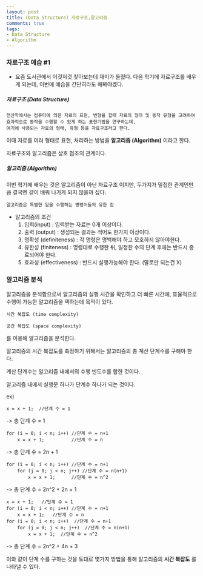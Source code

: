 ```yaml
---
layout: post
title: (Data Structure) 자료구조,알고리즘
comments: true
tags: 
- Data Structure
- Algorithm
---
```


### 자료구조 예습 #1

* 요즘 도서관에서 이것저것 찾아보는데 재미가 들렸다. 다음 학기에 자료구조를 배우게 되는데, 이번에 예습을 간단히라도 해봐야겠다. 



##### 자료구조 (Data Structure)

```
전산학에서는 컴퓨터에 의한 자료의 표현, 변형을 할때 자료의 형태 및 동작 유형을 고려하여 효과적으로 동작을 수행할 수 있게 하는 표현기법을 연구하는데,
여기에 사용되는 자료의 형태, 유형 등을 자료구조라고 한다.
```

이때 자료를 여러 형태로 표현, 처리하는 방법을 **알고리즘 (Algorithm)** 이라고 한다.

자료구조와 알고리즘은 상호 협조의 관계이다.



##### 알고리즘 (Algorithm)

이번 학기에 배우는 것은 알고리즘이 아닌 자료구조 이지만, 두가지가 밀접한 관계인만큼 결국엔 같이 배워 나가게 되지 않을까 싶다.

```
알고리즘은 특별한 일을 수행하는 명령어들의 유한 집
```

* 알고리즘의 조건
  1. 입력(input) : 입력받는 자료는 0개 이상이다.
  2. 출력 (output) : 생성되는 결과는 적어도 한가지 이상이다.
  3. 명확성 (definiteness) : 각 명령은 명백해야 하고 모호하지 않아야한다.
  4. 유한성 (finiteness) : 명령대로 수행한 뒤, 일정한 수의 단계 후에는 반드시 종료되어야 한다.
  5. 효과성 (effectiveness) : 반드시 실행가능해야 한다. (말로만 되는건 X)

### 알고리즘 분석

알고리즘을 분석함으로써 알고리즘의 실행 시간을 확인하고 더 빠른 시간에, 효율적으로 수행이 가능한 알고리즘을 택하는데 목적이 있다. 

```
시간 복잡도 (time complexity)

공간 복잡도 (space complexity)
```

를 이용해 알고리즘을 분석한다.



알고리즘의 시간 복잡도를 측정하기 위해서는 알고리즘의 총 계산 단계수를 구해야 한다.

계산 단계수는 알고리즘 내에서의 수행 빈도수를 합한 것이다.

알고리즘 내에서 실행문 하나가 단계수 하나가 되는 것이다.



ex)

```
x = x + 1;  //단계 수 = 1
```

-> 총 단계 수 = 1

```
for (i = 0; i < n; i++) //단계 수 = n+1
	x = x + 1;          //단계 수 = n
```

-> 총 단계 수 = 2n + 1

```
for (i = 0; i < n; i++) //단계 수 = n+1
	for (j = 0; j < n; j++) //단계 수 = n(n+1)
		x = x + 1;      //단계 수 = n^2
```

-> 총 단계 수 = 2n^2 + 2n + 1

```
x = x + 1;   //단계 수 = 1
for (i = 0; i < n; i++) //단계 수 = n+1
	x = x + 1;   //단계 수 = n
for (i = 0; i < n; i++)  //단계 수 = n+1
	for (j = 0; j < n; j++)  //단계 수 = n(n+1)
		x = x + 1;  //단계 수 = n^2
```

-> 총 단계 수 = 2n^2 + 4n + 3



이와 같이 단계 수를 구하는 것을 토대로 몇가지 방법을 통해 알고리즘의 **시간 복잡도** 를 나타낼 수 있다.

